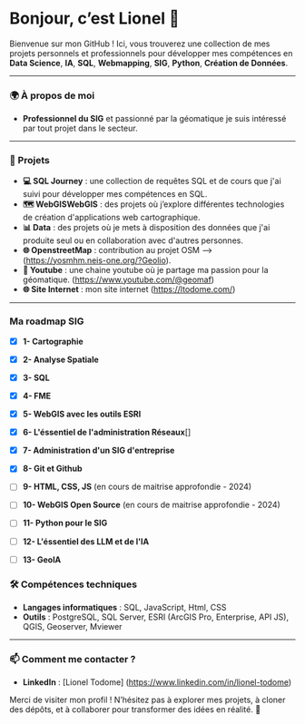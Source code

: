 # Bonjour, c’est Lionel 👋

Bienvenue sur mon GitHub ! Ici, vous trouverez une collection de mes projets personnels et professionnels pour développer mes compétences en **Data Science**, **IA**, **SQL**, **Webmapping**, **SIG**, **Python**, **Création de Données**.

---

### 🌍 À propos de moi

- **Professionnel du SIG** et passionné par la géomatique je suis intéressé par tout projet dans le secteur. 

---

### 🚀 Projets

- **💻 SQL Journey** : une collection de requêtes SQL et de cours que j'ai suivi pour développer mes compétences en SQL.
- **🗺 WebGISWebGIS** : des projets où j’explore différentes technologies de création d'applications web cartographique.
- **📊 Data** : des projets où je mets à disposition des données que j'ai produite seul ou en collaboration avec d'autres personnes.
- **🌐 OpenstreetMap** : contribution au projet OSM --> (https://yosmhm.neis-one.org/?Geolio).
- **🎥 Youtube** : une chaine youtube où je partage ma passion pour la géomatique. (https://www.youtube.com/@geomaf)
- **🌐 Site Internet** : mon site internet (https://ltodome.com/)

---
### Ma roadmap SIG

- [x] **1- Cartographie** 
- [x] **2- Analyse Spatiale**
- [x] **3- SQL** 
- [x] **4- FME** 
- [x] **5- WebGIS avec les outils ESRI**
- [x] **6- L'éssentiel de l'administration Réseaux**[]
- [x] **7- Administration d'un SIG d'entreprise**
- [x] **8- Git et Github**
- [ ] **9- HTML, CSS, JS** (en cours de maitrise approfondie - 2024)
- [ ] **10- WebGIS Open Source** (en cours de maitrise approfondie - 2024)
- [ ] **11- Python pour le SIG**
- [ ] **12- L'éssentiel des LLM et de l'IA**
- [ ] **13- GeoIA**
  

### 🛠️ Compétences techniques

- **Langages informatiques** : SQL, JavaScript, Html, CSS 
- **Outils** : PostgreSQL, SQL Server, ESRI (ArcGIS Pro, Enterprise, API JS), QGIS, Geoserver, Mviewer

---

### 📫 Comment me contacter ?

- **LinkedIn** : [Lionel Todome] (https://www.linkedin.com/in/lionel-todome)

Merci de visiter mon profil ! N’hésitez pas à explorer mes projets, à cloner des dépôts, et à collaborer pour transformer des idées en réalité. 🚀
